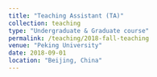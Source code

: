 ```yaml
---
title: "Teaching Assistant (TA)"
collection: teaching
type: "Undergraduate & Graduate course"
permalink: /teaching/2018-fall-teaching
venue: "Peking University"
date: 2018-09-01
location: "Beijing, China"
---
```

